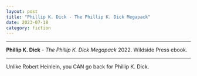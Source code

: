 ```yaml
---
layout: post
title: "Phillip K. Dick - The Phillip K. Dick Megapack"
date: 2023-07-18
category: fiction
---
```



***
<b>Phillip K. Dick</b> - _The Phillip K. Dick Megapack_ 2022. Wildside Press ebook.

***

<img align="right" src="https://m.media-amazon.com/images/I/51gPrYICgGL.jpg" alt=""> 
Unlike Robert Heinlein, you CAN go back for Phillip K. Dick.  
